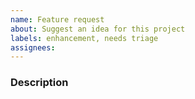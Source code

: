 ```yaml
---
name: Feature request
about: Suggest an idea for this project
labels: enhancement, needs triage
assignees: 
---
```

### Description
<!--- What you want to happen. --->
